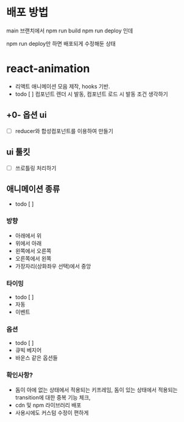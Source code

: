 # 배포 방법
main 브랜치에서 
npm run build 
npm run deploy 인데 

npm run deploy만 하면 배포되게 수정해둔 상태

# react-animation
- 리액트 애니메이션 모음 제작, hooks 기반.
- todo [ ] 컴포넌트 렌더 시 발동, 컴포넌트 로드 시 발동 조건 생각하기

## +0- 옵션 ui
- [ ] reducer와 합성컴포넌트를 이용하여 만들기

## ui 툴킷
- [ ] 쓰로틀링 처리하기

## 애니메이션 종류
- todo [ ]
### 방향
- 아래에서 위
- 위에서 아래
- 왼쪽에서 오른쪽
- 오른쪽에서 왼쪽
- 가장자리(상화좌우 선택)에서 중앙

### 타이밍
- todo [ ]
- 자동 
- 이벤트

### 옵션
- todo [ ]
- 큐빅 베지어
- 바운스 같은 옵션들

### 확인사항?
- 돔이 아에 없는 상태에서 적용되는 키프레임, 돔이 있는 상태에서 적용되는 transition에 대한 중복 기능 체크, 
- cdn 및 npm 라이브러리 배포
- 사용시에도 커스텀 수정이 편하게 
